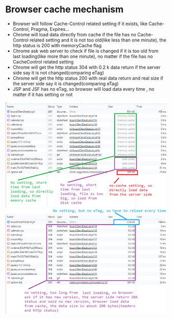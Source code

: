 # Browser cache mechanism

 - Browser will follow Cache-Control related setting if it exists, like Cache-Control, Pragma, Expires...
 - Chrome will load data directly from cache if the file has no Cache-Control related setting and it is not too old(like less than one minute), the http status is 200 with memoryCache flag
 - Chrome ask web server to check if file is changed if it is too old from last loading(like more than one minute), no matter if the file has no CacheControl related setting
 - Chrome will get the http status 304 with 0.2 k data return if the server side say it is not changed(comparing eTag)
 - Chrome will get the http status 200 with real data return and real size if the server side say it is changed(comparing eTag)
 - JSP and JSF has no eTag, so browser will load data every time , no matter if it has setting or not
  <img src="browser_cache\image-2025-9-29_19-26-54.png">	
   <img src="browser_cache\image-2025-9-29_20-10-48.png">	